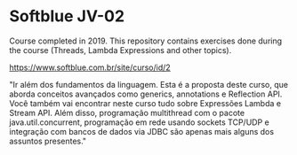# Softblue JV-02
Course completed in 2019. This repository contains exercises done during the course (Threads, Lambda Expressions and other topics).

https://www.softblue.com.br/site/curso/id/2

"Ir além dos fundamentos da linguagem. Esta é a proposta deste curso, que aborda conceitos avançados como generics, annotations e Reflection API. Você também vai encontrar neste curso tudo sobre Expressões Lambda e Stream API. Além disso, programação multithread com o pacote java.util.concurrent, programação em rede usando sockets TCP/UDP e integração com bancos de dados via JDBC são apenas mais alguns dos assuntos presentes."

